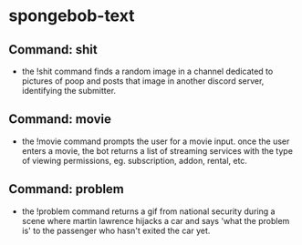 # spongebob-text

## Command: shit

- the !shit command finds a random image in a channel dedicated to pictures of poop and posts that image in another discord server, identifying the submitter.

## Command: movie

- the !movie command prompts the user for a movie input. once the user enters a movie, the bot returns a list of streaming services with the type of viewing permissions, eg. subscription, addon, rental, etc. 

## Command: problem

- the !problem command returns a gif from national security during a scene where martin lawrence hijacks a car and says 'what the problem is' to the passenger who hasn't exited the car yet. 